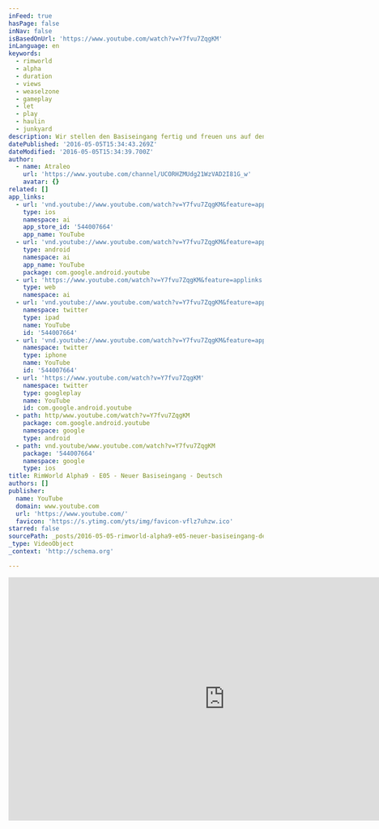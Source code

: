 ```yaml
---
inFeed: true
hasPage: false
inNav: false
isBasedOnUrl: 'https://www.youtube.com/watch?v=Y7fvu7ZqgKM'
inLanguage: en
keywords:
  - rimworld
  - alpha
  - duration
  - views
  - weaselzone
  - gameplay
  - let
  - play
  - haulin
  - junkyard
description: Wir stellen den Basiseingang fertig und freuen uns auf den nächsten Angriff. Aufgenommen mit RimWorld Alpha 9e.
datePublished: '2016-05-05T15:34:43.269Z'
dateModified: '2016-05-05T15:34:39.700Z'
author:
  - name: Atraleo
    url: 'https://www.youtube.com/channel/UCORHZMUdg21WzVAD2I81G_w'
    avatar: {}
related: []
app_links:
  - url: 'vnd.youtube://www.youtube.com/watch?v=Y7fvu7ZqgKM&feature=applinks'
    type: ios
    namespace: ai
    app_store_id: '544007664'
    app_name: YouTube
  - url: 'vnd.youtube://www.youtube.com/watch?v=Y7fvu7ZqgKM&feature=applinks'
    type: android
    namespace: ai
    app_name: YouTube
    package: com.google.android.youtube
  - url: 'https://www.youtube.com/watch?v=Y7fvu7ZqgKM&feature=applinks'
    type: web
    namespace: ai
  - url: 'vnd.youtube://www.youtube.com/watch?v=Y7fvu7ZqgKM&feature=applinks'
    namespace: twitter
    type: ipad
    name: YouTube
    id: '544007664'
  - url: 'vnd.youtube://www.youtube.com/watch?v=Y7fvu7ZqgKM&feature=applinks'
    namespace: twitter
    type: iphone
    name: YouTube
    id: '544007664'
  - url: 'https://www.youtube.com/watch?v=Y7fvu7ZqgKM'
    namespace: twitter
    type: googleplay
    name: YouTube
    id: com.google.android.youtube
  - path: http/www.youtube.com/watch?v=Y7fvu7ZqgKM
    package: com.google.android.youtube
    namespace: google
    type: android
  - path: vnd.youtube/www.youtube.com/watch?v=Y7fvu7ZqgKM
    package: '544007664'
    namespace: google
    type: ios
title: RimWorld Alpha9 - E05 - Neuer Basiseingang - Deutsch
authors: []
publisher:
  name: YouTube
  domain: www.youtube.com
  url: 'https://www.youtube.com/'
  favicon: 'https://s.ytimg.com/yts/img/favicon-vflz7uhzw.ico'
starred: false
sourcePath: _posts/2016-05-05-rimworld-alpha9-e05-neuer-basiseingang-deutsch.md
_type: VideoObject
_context: 'http://schema.org'

---
```

<iframe src="https://cdn.embedly.com/widgets/media.html?src=https%3A%2F%2Fwww.youtube.com%2Fembed%2FY7fvu7ZqgKM%3Ffeature%3Doembed&amp;url=https%3A%2F%2Fwww.youtube.com%2Fwatch%3Fv%3DY7fvu7ZqgKM&amp;image=https%3A%2F%2Fi.ytimg.com%2Fvi%2FY7fvu7ZqgKM%2Fhqdefault.jpg&amp;key=b7d04c9b404c499eba89ee7072e1c4f7&amp;type=text%2Fhtml&amp;schema=youtube" width="854" height="480" scrolling="no" frameborder="0" allowfullscreen="" style=""></iframe>